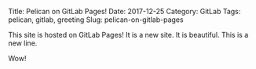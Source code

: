 Title: Pelican on GitLab Pages!
Date: 2017-12-25
Category: GitLab
Tags: pelican, gitlab, greeting
Slug: pelican-on-gitlab-pages

This site is hosted on GitLab Pages!
It is a new site. 
It is beautiful. 
This is a new line. 

Wow! 

